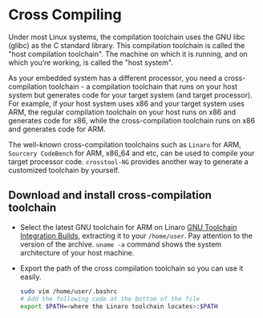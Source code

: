 # Cross Compiling

Under most Linux systems, the compilation toolchain uses the GNU libc (glibc) as the C standard library. This compilation toolchain is called the "host compilation toolchain". The machine on which it is running, and on which you’re working, is called the "host system".

As your embedded system has a different processor, you need a cross-compilation toolchain - a compilation toolchain that runs on your host system but generates code for your target system (and target processor). For example, if your host system uses x86 and your target system uses ARM, the regular compilation toolchain on your host runs on x86 and generates code for x86, while the cross-compilation toolchain runs on x86 and generates code for ARM.

The well-known cross-compilation toolchains such as `Linaro` for ARM, `Sourcery CodeBench` for ARM, x86_64 and etc, can be used to compile your target processor code. `crosstool-NG` provides another way to generate a customized toolchain by yourself.

## Download and install cross-compilation toolchain

- Select the latest GNU toolchain for ARM on Linaro [GNU Toolchain Integration Builds](https://snapshots.linaro.org/gnu-toolchain/), extracting it to your `/home/user`. Pay attention to the version of the archive. `uname -a` command shows the system architecture of your host machine.

- Export the path of the cross compilation toolchain so you can use it easily.

    ```bash
    sudo vim /home/user/.bashrc
    # Add the following code at the bottom of the file
    export $PATH=<where the Linaro toolchain locates>:$PATH
    ```
